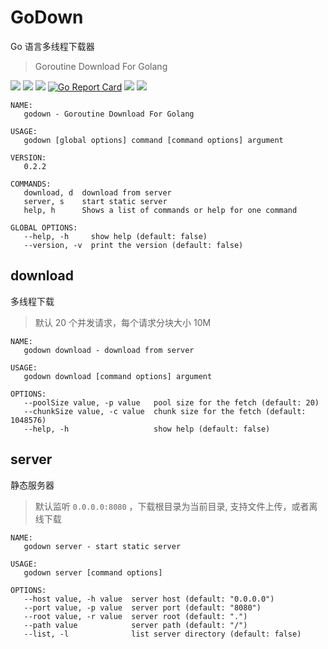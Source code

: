 # GoDown

Go 语言多线程下载器
> Goroutine Download For Golang

[![](https://img.shields.io/travis/windard/godown)](https://travis-ci.org/github/windard/godown)
[![](https://img.shields.io/tokei/lines/github/windard/godown)](https://github.com/windard/godown)
[![](https://img.shields.io/github/release/windard/godown.svg)](https://github.com/windard/godown/releases)
[![Go Report Card](https://goreportcard.com/badge/github.com/windard/godown)](https://goreportcard.com/report/github.com/windard/godown)
[![](https://img.shields.io/github/license/windard/godown)](https://github.com/windard/godown/blob/master/LICENSE)
[![](https://img.shields.io/badge/author-windard-359BE1)](https://windard.com)

```shell script
NAME:
   godown - Goroutine Download For Golang

USAGE:
   godown [global options] command [command options] argument

VERSION:
   0.2.2

COMMANDS:
   download, d  download from server
   server, s    start static server
   help, h      Shows a list of commands or help for one command

GLOBAL OPTIONS:
   --help, -h     show help (default: false)
   --version, -v  print the version (default: false)
```

## download

多线程下载
> 默认 20 个并发请求，每个请求分块大小 10M

```shell script
NAME:
   godown download - download from server

USAGE:
   godown download [command options] argument

OPTIONS:
   --poolSize value, -p value   pool size for the fetch (default: 20)
   --chunkSize value, -c value  chunk size for the fetch (default: 1048576)
   --help, -h                   show help (default: false)
```

## server

静态服务器
> 默认监听 `0.0.0.0:8080` ，下载根目录为当前目录, 支持文件上传，或者离线下载

```shell script
NAME:
   godown server - start static server

USAGE:
   godown server [command options]

OPTIONS:
   --host value, -h value  server host (default: "0.0.0.0")
   --port value, -p value  server port (default: "8080")
   --root value, -r value  server root (default: ".")
   --path value            server path (default: "/")
   --list, -l              list server directory (default: false)
```
